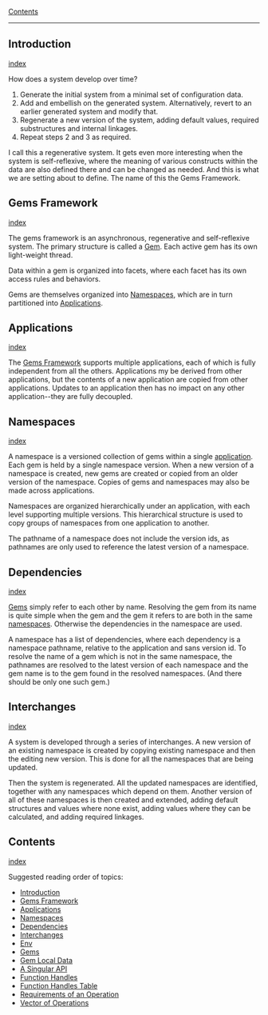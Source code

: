 [Contents](../../Topic%20Indexes/Contents.md)

---

## Introduction
[index](../../Topic%20Indexes/Introduction.md)

How does a system develop over time?

1. Generate the initial system from a minimal set of configuration data.
2. Add and embellish on the generated system. Alternatively, revert to an earlier generated system and modify that.
3. Regenerate a new version of the system, adding default values, required substructures and internal linkages.
4. Repeat steps 2 and 3 as required.

I call this a regenerative system. It gets even more interesting when the system is self-reflexive, where the meaning of various constructs within the data are also defined there and can be changed as needed. And this is what we are setting about to define. The name of this the Gems Framework.

## Gems Framework
[index](../../Topic%20Indexes/Gems%20Framework.md)

The gems framework is an asynchronous, regenerative and self-reflexive system. The primary structure is called a [Gem](../../Topic%20Indexes/Gems.md). Each active gem has its own light-weight thread.

Data within a gem is organized into facets, where each facet has its own access rules and behaviors.

Gems are themselves organized into [Namespaces](../../Topic%20Indexes/Namespaces.md), which are in turn partitioned into [Applications](../../Topic%20Indexes/Applications.md).

## Applications
[index](../../Topic%20Indexes/Applications.md)

The [Gems Framework](../../Topic%20Indexes/Gems%20Framework.md) supports multiple applications, each of which is fully independent from all the others. Applications my be derived from other applications, but the contents of a new application are copied from other applications. Updates to an application then has no impact on any other application--they are fully decoupled.

## Namespaces
[index](../../Topic%20Indexes/Namespaces.md)

A namespace is a versioned collection of gems within a single [application](../../Topic%20Indexes/Applications.md). Each gem is held by a single namespace version. When a new version of a namespace is created, new gems are created or copied from an older version of the namespace. Copies of gems and namespaces may also be made across applications.

Namespaces are organized hierarchically under an application, with each level supporting multiple versions. This hierarchical structure is used to copy groups of namespaces from one application to another.

The pathname of a namespace does not include the version ids, as pathnames are only used to reference the latest version of a namespace.

## Dependencies
[index](../../Topic%20Indexes/Dependencies.md)

[Gems](../../Topic%20Indexes/Gems.md) simply refer to each other by name. Resolving the gem from its name is quite simple when the gem and the gem it refers to are both in the same [namespaces](../../Topic%20Indexes/Namespaces.md). Otherwise the dependencies in the namespace are used.

A namespace has a list of dependencies, where each dependency is a namespace pathname, relative to the application and sans version id. To resolve the name of a gem which is not in the same namespace, the pathnames are resolved to the latest version of each namespace and the gem name is to the gem found in the resolved namespaces. (And there should be only one such gem.)

## Interchanges
[index](../../Topic%20Indexes/Interchanges.md)

A system is developed through a series of interchanges. A new version of an existing namespace is created by copying existing namespace and then the editing new version. This is done for all the namespaces that are being updated.

Then the system is regenerated. All the updated namespaces are identified, together with any namespaces which depend on them. Another version of all of these namespaces is then created and extended, adding default structures and values where none exist, adding values where they can be calculated, and adding required linkages.

## Contents
[index](../../Topic%20Indexes/Contents.md)

Suggested reading order of topics:

- [Introduction](../../Topic%20Indexes/Introduction.md)
- [Gems Framework](../../Topic%20Indexes/Gems%20Framework.md)
- [Applications](../../Topic%20Indexes/Applications.md)
- [Namespaces](../../Topic%20Indexes/Namespaces.md)
- [Dependencies](../../Topic%20Indexes/Dependencies.md)
- [Interchanges](../../Topic%20Indexes/Interchanges.md)
- [Env](../../Topic%20Indexes/Env.md)
- [Gems](../../Topic%20Indexes/Gems.md)
- [Gem Local Data](../../Topic%20Indexes/Gem%20Local%20Data.md)
- [A Singular API](../../Topic%20Indexes/A%20Singular%20API.md)
- [Function Handles](../../Topic%20Indexes/Function%20Handles.md)
- [Function Handles Table](../../Topic%20Indexes/Function%20Handles%20Table.md)
- [Requirements of an Operation](../../Topic%20Indexes/Requirements%20of%20an%20Operation.md)
- [Vector of Operations](../../Topic%20Indexes/Vector%20of%20Operations.md)

